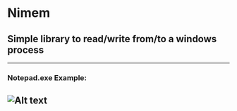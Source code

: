 # Nimem
## Simple library to read/write from/to a windows process
----
### Notepad.exe Example:
![Alt text](https://s7.gifyu.com/images/tkwnvblAXx.gif)
----


